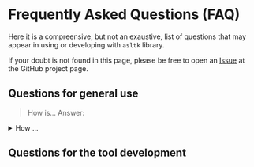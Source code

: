 # Frequently Asked Questions (FAQ)

Here it is a compreensive, but not an exaustive, list of questions that may appear in using or developing with `asltk` library.

If your doubt is not found in this page, please be free to open an [Issue](https://github.com/LOAMRI/asltk/issues/new/choose) at the GitHub project page.

## Questions for general use

> How is...
> Answer: 
>



<details>
  <summary>How ...</summary>
  
  A ...
  <!-- ### Heading
  1. Foo
  2. Bar
     * Baz
     * Qux

  ### Some Javascript
  ```js
  function logSomething(something) {
    console.log('Something', something);
  }
  ``` -->
</details>

## Questions for the tool development